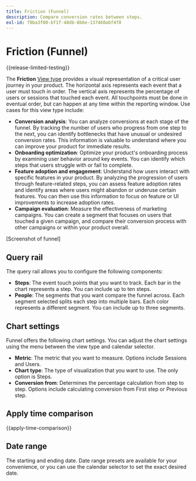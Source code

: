 ```yaml
---
title: Friction (Funnel)
description: Compare conversion rates between steps.
exl-id: f0ba3f00-bf1f-48db-8b6e-137460abf4f8
---
```

# Friction (Funnel)

{{release-limited-testing}}

The **Friction** [View type](overview.md) provides a visual representation of a critical user journey in your product. The horizontal axis represents each event that a user must touch in order. The vertical axis represents the percentage of users or sessions that touched each event. All touchpoints must be done in eventual order, but can happen at any time within the reporting window. Use cases for this view type include:

* **Conversion analysis**: You can analyze conversions at each stage of the funnel. By tracking the number of users who progress from one step to the next, you can identify bottlenecks that have unusual or undesired conversion rates. This information is valuable to understand where you can improve your product for immediate results.
* **Onboarding optimization**: Optimize your product's onboarding process by examining user behavior around key events. You can identify which steps that users struggle with or fail to complete.
* **Feature adoption and engagement**: Understand how users interact with specific features in your product. By analyzing the progression of users through feature-related steps, you can assess feature adoption rates and identify areas where users might abandon or underuse certain features. You can then use this information to focus on feature or UI improvements to increase adoption rates.
* **Campaign evaluation**: Measure the effectiveness of marketing campaigns. You can create a segment that focuses on users that touched a given campaign, and compare their conversion process with other campaigns or within your product overall.

[Screenshot of funnel]

## Query rail

The query rail allows you to configure the following components:

* **Steps**: The event touch points that you want to track. Each bar in the chart represents a step. You can include up to ten steps.
* **People**: The segments that you want compare the funnel across. Each segment selected splits each step into multiple bars. Each color represents a different segment. You can include up to three segments.

## Chart settings

Funnel offers the following chart settings. You can adjust the chart settings using the menu between the view type and calendar selector.

* **Metric**: The metric that you want to measure. Options include Sessions and Users.
* **Chart type**: The type of visualization that you want to use. The only option is Steps.
* **Conversion from**: Determines the percentage calculation from step to step. Options include calculating conversion from First step or Previous step.

## Apply time comparison

{{apply-time-comparison}}

## Date range

The starting and ending date. Date range presets are available for your convenience, or you can use the calendar selector to set the exact desired date.

